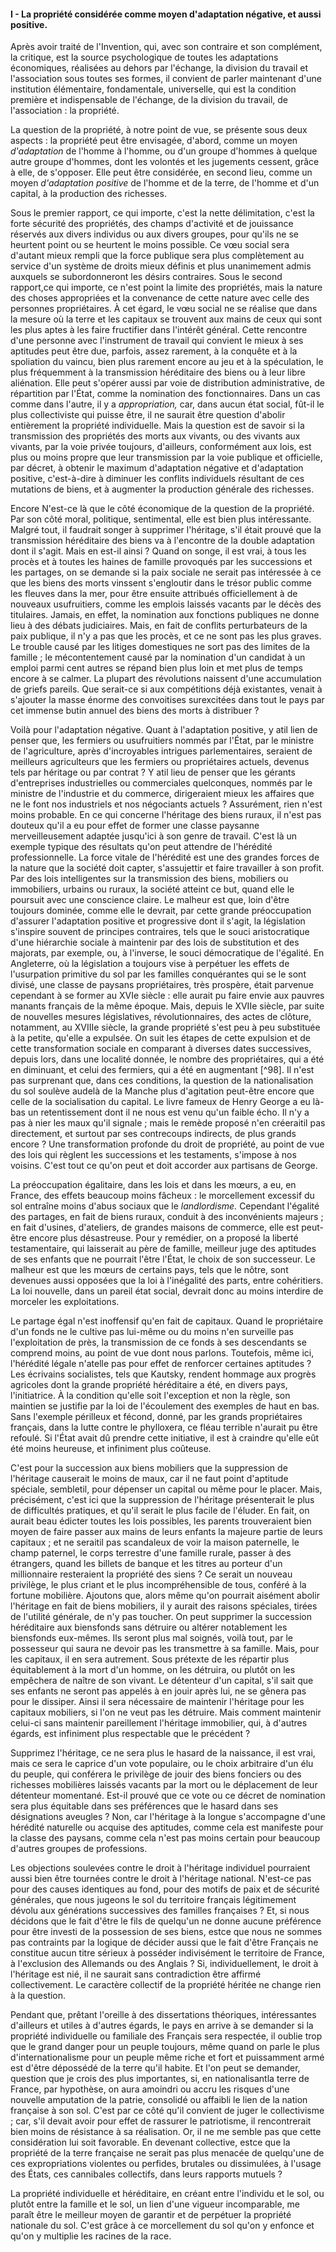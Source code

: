#### I - La propriété considérée comme moyen d'adaptation négative, et aussi positive.

Après avoir traité de l'Invention, qui, avec son contraire et son complément, la critique, est la source psychologique de toutes les adaptations économiques, réalisées au dehors par l'échange, la division du travail et l'association sous toutes ses formes, il convient de parler maintenant d'une institution élémentaire, fondamentale, universelle, qui est la condition première et indispensable de l'échange, de la division du travail, de l'association : la propriété.

La question de la propriété, à notre point de vue, se présente sous deux aspects : la propriété peut être envisagée, d'abord, comme un moyen _d'adaptation_ de l'homme à l'homme, ou d'un groupe d'hommes à quelque autre groupe d'hommes, dont les volontés et les jugements cessent, grâce à elle, de s'opposer. Elle peut être considérée, en second lieu, comme un moyen _d'adaptation positive_ de l'homme et de la terre, de l'homme et d'un capital, à la production des richesses.

Sous le premier rapport, ce qui importe, c'est la nette délimitation, c'est la forte sécurité des propriétés, des champs d'activité et de jouissance réservés aux divers individus ou aux divers groupes, pour qu'ils ne se heurtent point ou se heurtent le moins possible. Ce vœu social sera d'autant mieux rempli que la force publique sera plus complètement au service d'un système de droits mieux définis et plus unanimement admis auxquels se subordonneront les désirs contraires. Sous le second rapport,ce qui importe, ce n'est point la limite des propriétés, mais la nature des choses appropriées et la convenance de cette nature avec celle des personnes propriétaires. À cet égard, le vœu social ne se réalise que dans la mesure où la terre et les capitaux se trouvent aux mains de ceux qui sont les plus aptes à les faire fructifier dans l'intérêt général. Cette rencontre d'une personne avec l'instrument de travail qui convient le mieux à ses aptitudes peut être due, parfois, assez rarement, à la conquête et à la spoliation du vaincu, bien plus rarement encore au jeu et à la spéculation, le plus fréquemment à la transmission héréditaire des biens ou à leur libre aliénation. Elle peut s'opérer aussi par voie de distribution administrative, de répartition par l'État, comme la nomination des fonctionnaires. Dans un cas comme dans l'autre, il y a _appropriation,_ car, dans aucun état social, fût-il le plus collectiviste qui puisse être, il ne saurait être question d'abolir entièrement la propriété individuelle. Mais la question est de savoir si la transmission des propriétés des morts aux vivants, ou des vivants aux vivants, par la voie privée toujours, d'ailleurs, conformément aux lois, est plus ou moins propre que leur transmission par la voie publique et officielle, par décret, à obtenir le maximum d'adaptation négative et d'adaptation positive, c'est-à-dire à diminuer les conflits individuels résultant de ces mutations de biens, et à augmenter la production générale des richesses.

Encore N'est-ce là que le côté économique de la question de la propriété. Par son côté moral, politique, sentimental, elle est bien plus intéressante. Malgré tout, il faudrait songer à supprimer l'héritage, s'il était prouvé que la transmission héréditaire des biens va à l'encontre de la double adaptation dont il s'agit. Mais en est-il ainsi ? Quand on songe, il est vrai, à tous les procès et à toutes les haines de famille provoqués par les successions et les partages, on se demande si la paix sociale ne serait pas intéressée à ce que les biens des morts vinssent s'engloutir dans le trésor public comme les fleuves dans la mer, pour être ensuite attribués officiellement à de nouveaux usufruitiers, comme les emplois laissés vacants par le décès des titulaires. Jamais, en effet, la nomination aux fonctions publiques ne donne lieu à des débats judiciaires. Mais, en fait de conflits perturbateurs de la paix publique, il n'y a pas que les procès, et ce ne sont pas les plus graves. Le trouble causé par les litiges domestiques ne sort pas des limites de la famille ; le mécontentement causé par la nomination d'un candidat à un emploi parmi cent autres se répand bien plus loin et met plus de temps encore à se calmer. La plupart des révolutions naissent d'une accumulation de griefs pareils. Que serait-ce si aux compétitions déjà existantes, venait à s'ajouter la masse énorme des convoitises surexcitées dans tout le pays par cet immense butin annuel des biens des morts à distribuer ?

Voilà pour l'adaptation négative. Quant à l'adaptation positive, y atil lien de penser que, les fermiers ou usufruitiers nommés par l'État, par le ministre de l'agriculture, après d'incroyables intrigues parlementaires, seraient de meilleurs agriculteurs que les fermiers ou propriétaires actuels, devenus tels par héritage ou par contrat ? Y atil lieu de penser que les gérants d'entreprises industrielles ou commerciales quelconques, nommés par le ministre de l'industrie et du commerce, dirigeraient mieux les affaires que ne le font nos industriels et nos négociants actuels ? Assurément, rien n'est moins probable. En ce qui concerne l'héritage des biens ruraux, il n'est pas douteux qu'il a eu pour effet de former une classe paysanne merveilleusement adaptée jusqu'ici à son genre de travail. C'est là un exemple typique des résultats qu'on peut attendre de l'hérédité professionnelle. La force vitale de l'hérédité est une des grandes forces de la nature que la société doit capter, s'assujettir et faire travailler à son profit. Par des lois intelligentes sur la transmission des biens, mobiliers ou immobiliers, urbains ou ruraux, la société atteint ce but, quand elle le poursuit avec une conscience claire. Le malheur est que, loin d'être toujours dominée, comme elle le devrait, par cette grande préoccupation d'assurer l'adaptation positive et progressive dont il s'agit, la législation s'inspire souvent de principes contraires, tels que le souci aristocratique d'une hiérarchie sociale à maintenir par des lois de substitution et des majorats, par exemple, ou, à l'inverse, le souci démocratique de l'égalité. En Angleterre, où la législation a toujours vise à perpétuer les effets de l'usurpation primitive du sol par les familles conquérantes qui se le sont divisé, une classe de paysans propriétaires, très prospère, était parvenue cependant à se former au XVIe siècle : elle aurait pu faire envie aux pauvres manants français de la même époque. Mais, depuis le XVIIe siècle, par suite de nouvelles mesures législatives, révolutionnaires, des actes de clôture, notamment, au XVIIIe siècle, la grande propriété s'est peu à peu substituée à la petite, qu'elle a expulsée. On suit les étapes de cette expulsion et de cette transformation sociale en comparant à diverses dates successives, depuis lors, dans une localité donnée, le nombre des propriétaires, qui a été en diminuant, et celui des fermiers, qui a été en augmentant [^98]. Il n'est pas surprenant que, dans ces conditions, la question de la nationalisation du sol soulève audelà de la Manche plus d'agitation peut-être encore que celle de la socialisation du capital. Le livre fameux de Henry George a eu là-bas un retentissement dont il ne nous est venu qu'un faible écho. Il n'y a pas à nier les maux qu'il signale ; mais le remède proposé n'en créeraitil pas directement, et surtout par ses contrecoups indirects, de plus grands encore ? Une transformation profonde du droit de propriété, au point de vue des lois qui règlent les successions et les testaments, s'impose à nos voisins. C'est tout ce qu'on peut et doit accorder aux partisans de George.

La préoccupation égalitaire, dans les lois et dans les mœurs, a eu, en France, des effets beaucoup moins fâcheux : le morcellement excessif du sol entraîne moins d'abus sociaux que le _landlordisme._ Cependant l'égalité des partages, en fait de biens ruraux, conduit à des inconvénients majeurs ; en fait d'usines, d'ateliers, de grandes maisons de commerce, elle est peut-être encore plus désastreuse. Pour y remédier, on a proposé la liberté testamentaire, qui laisserait au père de famille, meilleur juge des aptitudes de ses enfants que ne pourrait l'être l'État, le choix de son successeur. Le malheur est que les mœurs de certains pays, tels que le nôtre, sont devenues aussi opposées que la loi à l'inégalité des parts, entre cohéritiers. La loi nouvelle, dans un pareil état social, devrait donc au moins interdire de morceler les exploitations.

Le partage égal n'est inoffensif qu'en fait de capitaux. Quand le propriétaire d'un fonds ne le cultive pas lui-même ou du moins n'en surveille pas l'exploitation de près, la transmission de ce fonds à ses descendants se comprend moins, au point de vue dont nous parlons. Toutefois, même ici, l'hérédité légale n'atelle pas pour effet de renforcer certaines aptitudes ? Les écrivains socialistes, tels que Kautsky, rendent hommage aux progrès agricoles dont la grande propriété héréditaire a été, en divers pays, l'initiatrice. À la condition qu'elle soit l'exception et non la règle, son maintien se justifie par la loi de l'écoulement des exemples de haut en bas. Sans l'exemple périlleux et fécond, donné, par les grands propriétaires français, dans la lutte contre le phylloxera, ce fléau terrible n'aurait pu être refoulé. Si l'État avait dû prendre cette initiative, il est à craindre qu'elle eût été moins heureuse, et infiniment plus coûteuse.

C'est pour la succession aux biens mobiliers que la suppression de l'héritage causerait le moins de maux, car il ne faut point d'aptitude spéciale, sembletil, pour dépenser un capital ou même pour le placer. Mais, précisément, c'est ici que la suppression de l'héritage présenterait le plus de difficultés pratiques, et qu'il serait le plus facile de l'éluder. En fait, on aurait beau édicter toutes les lois possibles, les parents trouveraient bien moyen de faire passer aux mains de leurs enfants la majeure partie de leurs capitaux ; et ne seraitil pas scandaleux de voir la maison paternelle, le champ paternel, le corps terrestre d'une famille rurale, passer à des étrangers, quand les billets de banque et les titres au porteur d'un millionnaire resteraient la propriété des siens ? Ce serait un nouveau privilège, le plus criant et le plus incompréhensible de tous, conféré à la fortune mobilière. Ajoutons que, alors même qu'on pourrait aisément abolir l'héritage en fait de biens mobiliers, il y aurait des raisons spéciales, tirées de l'utilité générale, de n'y pas toucher. On peut supprimer la succession héréditaire aux biensfonds sans détruire ou altérer notablement les biensfonds eux-mêmes. Ils seront plus mal soignés, voilà tout, par le possesseur qui saura ne devoir pas les transmettre à sa famille. Mais, pour les capitaux, il en sera autrement. Sous prétexte de les répartir plus équitablement à la mort d'un homme, on les détruira, ou plutôt on les empêchera de naître de son vivant. Le détenteur d'un capital, s'il sait que ses enfants ne seront pas appelés à en jouir après lui, ne se gênera pas pour le dissiper. Ainsi il sera nécessaire de maintenir l'héritage pour les capitaux mobiliers, si l'on ne veut pas les détruire. Mais comment maintenir celui-ci sans maintenir pareillement l'héritage immobilier, qui, à d'autres égards, est infiniment plus respectable que le précédent ?

Supprimez l'héritage, ce ne sera plus le hasard de la naissance, il est vrai, mais ce sera le caprice d'un vote populaire, ou le choix arbitraire d'un élu du peuple, qui conférera le privilège de jouir des biens fonciers ou des richesses mobilières laissés vacants par la mort ou le déplacement de leur détenteur momentané. Est-il prouvé que ce vote ou ce décret de nomination sera plus équitable dans ses préférences que le hasard dans ses désignations aveugles ? Non, car l'héritage à la longue s'accompagne d'une hérédité naturelle ou acquise des aptitudes, comme cela est manifeste pour la classe des paysans, comme cela n'est pas moins certain pour beaucoup d'autres groupes de professions.

Les objections soulevées contre le droit à l'héritage individuel pourraient aussi bien être tournées contre le droit à l'héritage national. N'est-ce pas pour des causes identiques au fond, pour des motifs de paix et de sécurité générales, que nous jugeons le sol du territoire français légitimement dévolu aux générations successives des familles françaises ? Et, si nous décidons que le fait d'être le fils de quelqu'un ne donne aucune préférence pour être investi de la possession de ses biens, estce que nous ne sommes pas contraints par la logique de décider aussi que le fait d'être Français ne constitue aucun titre sérieux à posséder indivisément le territoire de France, à l'exclusion des Allemands ou des Anglais ? Si, individuellement, le droit à l'héritage est nié, il ne saurait sans contradiction être affirmé collectivement. Le caractère collectif de la propriété héritée ne change rien à la question.

Pendant que, prêtant l'oreille à des dissertations théoriques, intéressantes d'ailleurs et utiles à d'autres égards, le pays en arrive à se demander si la propriété individuelle ou familiale des Français sera respectée, il oublie trop que le grand danger pour un peuple toujours, même quand on parle le plus d'internationalisme pour un peuple même riche et fort et puissamment armé est d'être dépossédé de la terre qu'il habite. Et l'on peut se demander, question que je crois des plus importantes, si, en nationalisantla terre de France, par hypothèse, on aura amoindri ou accru les risques d'une nouvelle amputation de la patrie, consolidé ou affaibli le lien de la nation française à son sol. C'est par ce côté qu'il convient de juger le collectivisme ; car, s'il devait avoir pour effet de rassurer le patriotisme, il rencontrerait bien moins de résistance à sa réalisation. Or, il ne me semble pas que cette considération lui soit favorable. En devenant collective, estce que la propriété de la terre française ne serait pas plus menacée de quelqu'une de ces expropriations violentes ou perfides, brutales ou dissimulées, à l'usage des États, ces cannibales collectifs, dans leurs rapports mutuels ?

La propriété individuelle et héréditaire, en créant entre l'individu et le sol, ou plutôt entre la famille et le sol, un lien d'une vigueur incomparable, me paraît être le meilleur moyen de garantir et de perpétuer la propriété nationale du sol. C'est grâce à ce morcellement du sol qu'on y enfonce et qu'on y multiplie les racines de la race.
